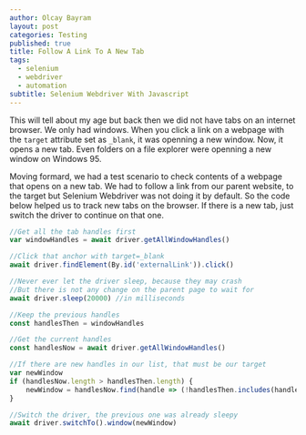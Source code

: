 ```yaml
---
author: Olcay Bayram
layout: post
categories: Testing
published: true
title: Follow A Link To A New Tab
tags:
  - selenium
  - webdriver
  - automation
subtitle: Selenium Webdriver With Javascript
---
```


This will tell about my age but back then we did not have tabs on an internet browser. We only had windows. When you click a link on a webpage with the `target` attribute set as `_blank`, it was openning a new window. Now, it opens a new tab. Even folders on a file explorer were openning a new window on Windows 95.

Moving formard, we had a test scenario to check contents of a webpage that opens on a new tab. We had to follow a link from our parent website, to the target but Selenium Webdriver was not doing it by default. So the code below helped us to track new tabs on the browser. If there is a new tab, just switch the driver to continue on that one.


```js
//Get all the tab handles first
var windowHandles = await driver.getAllWindowHandles()

//Click that anchor with target=_blank
await driver.findElement(By.id('externalLink')).click()

//Never ever let the driver sleep, because they may crash
//But there is not any change on the parent page to wait for
await driver.sleep(20000) //in milliseconds

//Keep the previous handles
const handlesThen = windowHandles

//Get the current handles
const handlesNow = await driver.getAllWindowHandles()

//If there are new handles in our list, that must be our target
var newWindow
if (handlesNow.length > handlesThen.length) {
    newWindow = handlesNow.find(handle => (!handlesThen.includes(handle)))
}

//Switch the driver, the previous one was already sleepy
await driver.switchTo().window(newWindow)
```

